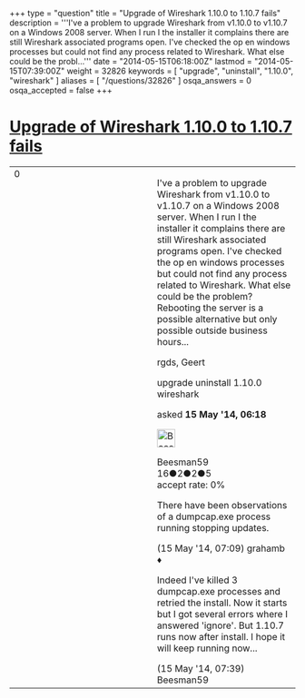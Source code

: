+++
type = "question"
title = "Upgrade of Wireshark 1.10.0  to 1.10.7 fails"
description = '''I&#x27;ve a problem to upgrade Wireshark from v1.10.0 to v1.10.7 on a Windows 2008 server. When I run I the installer it complains there are still Wireshark associated programs open. I&#x27;ve checked the op en windows processes but could not find any process related to Wireshark. What else could be the probl...'''
date = "2014-05-15T06:18:00Z"
lastmod = "2014-05-15T07:39:00Z"
weight = 32826
keywords = [ "upgrade", "uninstall", "1.10.0", "wireshark" ]
aliases = [ "/questions/32826" ]
osqa_answers = 0
osqa_accepted = false
+++

<div class="headNormal">

# [Upgrade of Wireshark 1.10.0 to 1.10.7 fails](/questions/32826/upgrade-of-wireshark-1100-to-1107-fails)

</div>

<div id="main-body">

<div id="askform">

<table id="question-table" style="width:100%;"><colgroup><col style="width: 50%" /><col style="width: 50%" /></colgroup><tbody><tr class="odd"><td style="width: 30px; vertical-align: top"><div class="vote-buttons"><span id="post-32826-upvote" class="ajax-command post-vote up" rel="nofollow" title="I like this post (click again to cancel)"> </span><div id="post-32826-score" class="post-score" title="current number of votes">0</div><span id="post-32826-downvote" class="ajax-command post-vote down" rel="nofollow" title="I dont like this post (click again to cancel)"> </span> <span id="favorite-mark" class="ajax-command favorite-mark" rel="nofollow" title="mark/unmark this question as favorite (click again to cancel)"> </span><div id="favorite-count" class="favorite-count"></div></div></td><td><div id="item-right"><div class="question-body"><p>I've a problem to upgrade Wireshark from v1.10.0 to v1.10.7 on a Windows 2008 server. When I run I the installer it complains there are still Wireshark associated programs open. I've checked the op en windows processes but could not find any process related to Wireshark. What else could be the problem? Rebooting the server is a possible alternative but only possible outside business hours...</p><p>rgds, Geert</p></div><div id="question-tags" class="tags-container tags"><span class="post-tag tag-link-upgrade" rel="tag" title="see questions tagged &#39;upgrade&#39;">upgrade</span> <span class="post-tag tag-link-uninstall" rel="tag" title="see questions tagged &#39;uninstall&#39;">uninstall</span> <span class="post-tag tag-link-1.10.0" rel="tag" title="see questions tagged &#39;1.10.0&#39;">1.10.0</span> <span class="post-tag tag-link-wireshark" rel="tag" title="see questions tagged &#39;wireshark&#39;">wireshark</span></div><div id="question-controls" class="post-controls"></div><div class="post-update-info-container"><div class="post-update-info post-update-info-user"><p>asked <strong>15 May '14, 06:18</strong></p><img src="https://secure.gravatar.com/avatar/2c6e52dcc3854f1ab3947f2651fa3afb?s=32&amp;d=identicon&amp;r=g" class="gravatar" width="32" height="32" alt="Beesman59&#39;s gravatar image" /><p><span>Beesman59</span><br />
<span class="score" title="16 reputation points">16</span><span title="2 badges"><span class="badge1">●</span><span class="badgecount">2</span></span><span title="2 badges"><span class="silver">●</span><span class="badgecount">2</span></span><span title="5 badges"><span class="bronze">●</span><span class="badgecount">5</span></span><br />
<span class="accept_rate" title="Rate of the user&#39;s accepted answers">accept rate:</span> <span title="Beesman59 has no accepted answers">0%</span></p></div></div><div id="comments-container-32826" class="comments-container"><span id="32828"></span><div id="comment-32828" class="comment"><div id="post-32828-score" class="comment-score"></div><div class="comment-text"><p>There have been observations of a dumpcap.exe process running stopping updates.</p></div><div id="comment-32828-info" class="comment-info"><span class="comment-age">(15 May '14, 07:09)</span> <span class="comment-user userinfo">grahamb ♦</span></div></div><span id="32829"></span><div id="comment-32829" class="comment"><div id="post-32829-score" class="comment-score"></div><div class="comment-text"><p>Indeed I've killed 3 dumpcap.exe processes and retried the install. Now it starts but I got several errors where I answered 'ignore'. But 1.10.7 runs now after install. I hope it will keep running now...</p></div><div id="comment-32829-info" class="comment-info"><span class="comment-age">(15 May '14, 07:39)</span> <span class="comment-user userinfo">Beesman59</span></div></div></div><div id="comment-tools-32826" class="comment-tools"></div><div class="clear"></div><div id="comment-32826-form-container" class="comment-form-container"></div><div class="clear"></div></div></td></tr></tbody></table>

</div>

</div>

